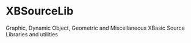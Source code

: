 # XBSourceLib
Graphic, Dynamic Object, Geometric and Miscellaneous XBasic Source Libraries and utilities
